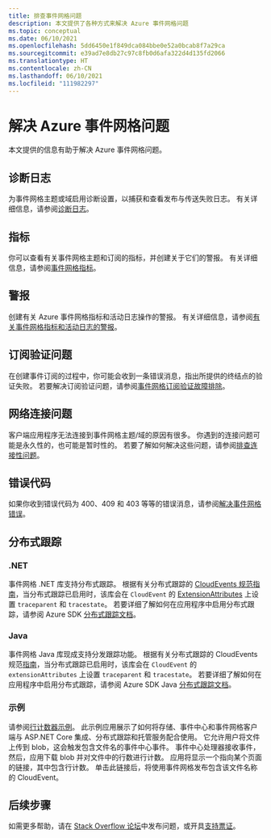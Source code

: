 ```yaml
---
title: 排查事件网格问题
description: 本文提供了各种方式来解决 Azure 事件网格问题
ms.topic: conceptual
ms.date: 06/10/2021
ms.openlocfilehash: 5dd6450e1f849dca084bbe0e52a0bcab8f7a29ca
ms.sourcegitcommit: e39ad7e8db27c97c8fb0d6afa322d4d135fd2066
ms.translationtype: HT
ms.contentlocale: zh-CN
ms.lasthandoff: 06/10/2021
ms.locfileid: "111982297"
---
```

# <a name="troubleshoot-azure-event-grid-issues"></a>解决 Azure 事件网格问题
本文提供的信息有助于解决 Azure 事件网格问题。 

## <a name="diagnostic-logs"></a>诊断日志
为事件网格主题或域启用诊断设置，以捕获和查看发布与传送失败日志。 有关详细信息，请参阅[诊断日志](enable-diagnostic-logs-topic.md)。

## <a name="metrics"></a>指标
你可以查看有关事件网格主题和订阅的指标，并创建关于它们的警报。 有关详细信息，请参阅[事件网格指标](monitor-event-delivery.md)。

## <a name="alerts"></a>警报
创建有关 Azure 事件网格指标和活动日志操作的警报。 有关详细信息，请参阅[有关事件网格指标和活动日志的警报](set-alerts.md)。

## <a name="subscription-validation-issues"></a>订阅验证问题
在创建事件订阅的过程中，你可能会收到一条错误消息，指出所提供的终结点的验证失败。 若要解决订阅验证问题，请参阅[事件网格订阅验证故障排除](troubleshoot-subscription-validation.md)。 

## <a name="network-connectivity-issues"></a>网络连接问题
客户端应用程序无法连接到事件网格主题/域的原因有很多。 你遇到的连接问题可能是永久性的，也可能是暂时性的。 若要了解如何解决这些问题，请参阅[排查连接性问题](troubleshoot-network-connectivity.md)。

## <a name="error-codes"></a>错误代码
如果你收到错误代码为 400、409 和 403 等等的错误消息，请参阅[解决事件网格错误](troubleshoot-errors.md)。 

## <a name="distributed-tracing"></a>分布式跟踪 

### <a name="net"></a>.NET
事件网格 .NET 库支持分布式跟踪。 根据有关分布式跟踪的 [CloudEvents 规范指南](https://github.com/cloudevents/spec/blob/master/extensions/distributed-tracing.md)，当分布式跟踪已启用时，该库会在 `CloudEvent` 的 [ExtensionAttributes](https://github.com/Azure/azure-sdk-for-net/tree/master/sdk/eventgrid/Azure.Messaging.EventGrid/src/Customization#L126) 上设置 `traceparent` 和 `tracestate`。 若要详细了解如何在应用程序中启用分布式跟踪，请参阅 Azure SDK [分布式跟踪文档](https://github.com/Azure/azure-sdk-for-net/blob/master/sdk/core/Azure.Core/samples/Diagnostics.md#Distributed-tracing)。

### <a name="java"></a>Java
事件网格 Java 库现成支持分发跟踪功能。 根据有关分布式跟踪的 CloudEvents 规范[指南](https://github.com/cloudevents/spec/blob/master/extensions/distributed-tracing.md)，当分布式跟踪已启用时，该库会在 `CloudEvent` 的 `extensionAttributes` 上设置 `traceparent` 和 `tracestate`。 若要详细了解如何在应用程序中启用分布式跟踪，请参阅 Azure SDK Java [分布式跟踪文档](/azure/developer/java/sdk/tracing)。

### <a name="sample"></a>示例
请参阅[行计数器示例](/samples/azure/azure-sdk-for-net/line-counter/)。 此示例应用展示了如何将存储、事件中心和事件网格客户端与 ASP.NET Core 集成、分布式跟踪和托管服务配合使用。 它允许用户将文件上传到 blob，这会触发包含文件名的事件中心事件。 事件中心处理器接收事件，然后，应用下载 blob 并对文件中的行数进行计数。 应用将显示一个指向某个页面的链接，其中包含行计数。 单击此链接后，将使用事件网格发布包含该文件名称的 CloudEvent。

## <a name="next-steps"></a>后续步骤
如需更多帮助，请在 [Stack Overflow 论坛](https://stackoverflow.com/questions/tagged/azure-eventgrid)中发布问题，或开具[支持票证](https://azure.microsoft.com/support/options/)。 
